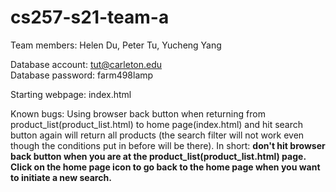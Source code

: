 # cs257-s21-team-a
Team members: Helen Du, Peter Tu, Yucheng Yang

Database account: tut@carleton.edu<br>
Database password: farm498lamp

Starting webpage: index.html

Known bugs: 
Using browser back button when returning from product_list(product_list.html) to home page(index.html) and hit search button again will return all products (the search filter will not work even though the conditions put in before will be there).
In short: **don't hit browser back button when you are at the product_list(product_list.html) page. Click on the home page icon to go back to the home page when you want to initiate a new search.**
